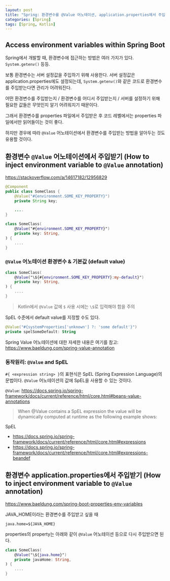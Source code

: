 ```yaml
---
layout: post
title: "Spring: 환경변수를 @Value 어노테이션, application.properties에서 주입받기"
categories: [Spring]
tags: [Spring, Kotlin]
---
```


## Access environment variables within Spring Boot

Spring에서 개발할 때, 환경변수에 접근하는 방법은 여러 가지가 있다. `System.getenv()` 등등.

보통 환경변수는 서버 설정값을 주입하기 위해 사용한다. 서버 설정값은 application.properties에도 설정되는데, `System.getenv()`와 같은 코드로 환경변수를 주입받는다면 관리가 어려워진다.

어떤 환경변수를 주입받는지 / 환경변수를 어디서 주입받는지 / 서버를 설정하기 위해 필요한 값들은 무엇인지 알기 어려워지기 때문이다.

그래서 환경변수를 properties 파일에서 주입받은 후 코드 레벨에서는 properties 파일에서만 읽어들이는 것이 좋다.

하지만 경우에 따라 `@Value` 어노테이션에서 환경변수를 주입받는 방법을 알아두는 것도 유용할 것이다.

## 환경변수 `@Value` 어노테이션에서 주입받기 (How to inject environment variable to `@Value` annotation)

<https://stackoverflow.com/a/14617182/12956829>

```java
@Component
public class SomeClass {
    @Value("#{environment.SOME_KEY_PROPERTY}")
    private String key;

    ....
}
```

```kotlin
class SomeClass(
    @Value("#{environment.SOME_KEY_PROPERTY}")
    private key: String,
) {
    ....
}
```

### `@Value` 어노테이션 환경변수 & 기본값 (default value)

```kotlin
class SomeClass(
    @Value("\${#{environment.SOME_KEY_PROPERTY}:my-default}")
    private key: String,
) {
    ....
}
```

> Kotlin에서 `@Value` 값에 `$` 사용 시에는 `\$`로 입력해야 함을 주의

SpEL 수준에서 default value를 지정할 수도 있다.

```kotlin
@Value("#{systemProperties['unknown'] ?: 'some default'}")
private spelSomeDefault: String
```

Spring Value 어노테이션에 대한 자세한 내용은 여기를 참고: <https://www.baeldung.com/spring-value-annotation>

### 동작원리: `@Value` and SpEL

`#{ <expression string> }`의 표현식은 SpEL (Spring Expression Language)의 문법이다. `@Value` 어노테이션의 값에 SpEL을 사용할 수 있는 것이다.

`@Value`: <https://docs.spring.io/spring-framework/docs/current/reference/html/core.html#beans-value-annotations>

> When @Value contains a SpEL expression the value will be dynamically computed at runtime as the following example shows:

SpEL
- <https://docs.spring.io/spring-framework/docs/current/reference/html/core.html#expressions>
- <https://docs.spring.io/spring-framework/docs/current/reference/html/core.html#expressions-beandef>

## 환경변수 application.properties에서 주입받기 (How to inject environment variable to `@Value` annotation)

<https://www.baeldung.com/spring-boot-properties-env-variables>

JAVA_HOME이라는 환경변수를 주입받고 싶을 때

```properties
java.home=${JAVA_HOME}
```

properties의 property는 아래와 같이 `@Value` 어노테이션 등으로 다시 주입받으면 된다.

```kotlin
class SomeClass(
    @Value("\${java.home}")
    private javaHome: String,
) {
    ....
}
```
